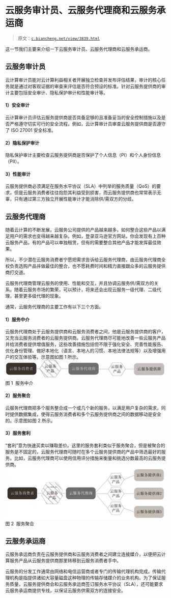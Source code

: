 # 云服务审计员、云服务代理商和云服务承运商

> 原文：[`c.biancheng.net/view/3839.html`](http://c.biancheng.net/view/3839.html)

这一节我们主要来介绍一下云服务审计员、云服务代理商和云服务承运商。

## 云服务审计员

云计算审计员能对云计算利益相关者开展独立检查并发布评估结果，审计的核心任务就是通过对客观证据的审查来评估是否符合预设的标准。针对云服务提供商的审计主要包括安全审计、隐私保护审计和性能审计等。

#### 1）安全审计

云计算审计员评估云服务提供商是否具备足够的且准备妥当的安全控制措施以及是否严格遵守切实可行的安全流程。例如，云计算审计员审查云服务提供商是否遵守了 ISO 27001 安全标准。

#### 2）隐私保护审计

隐私保护审计主要检查云服务提供商是否保护了个人信息（PI）和个人身份信息（PII）。

#### 3）性能审计

云服务提供商必须满足在服务水平协议（SLA）中列举的服务质量（QoS）的要求，但是云服务消费者往往抱怨其利益受到损害，而云服务提供商也常常表示无辜，只有通过第三方独立开展性能审计才能消除供/需双方的分歧。

## 云服务代理商

随着云计算的不断发展，云服务公司提供的产品越来越多，如何整合这些产品以满足用户的需求也变得越来越复杂。例如，登录亚马逊官方网站，你会发现有上百种云服务产品，有的产品可以单独租赁，但有的需要整合其他产品才能发挥最佳效果。

所以，不少潜在云服务消费者宁愿把需求告诉给云服务代理商，由云服务代理商全权负责选购产品并做最佳的整合，也不愿耗费时间和精力直接跟众多的云服务提供商打交道。

云服务代理商管理云服务的使用、性能和交互，并且协调云服务供/需双方的关系。随着云服务市场的繁荣，可以预计，将来还会出现云服务一级代理、二级代理，甚至更多级代理的现象。

通常，云服务代理商的主要工作有以下三个方面。

#### 1）服务中介

云服务代理商处于云服务提供商和云服务消费者之间，他是云服务提供商的客户，又充当云服务消费者的云服务提供商。云服务代理商尽可能地改善一些云服务产品并给消费者提供增值服务，这些改善措施包括但不限于强化安全、完善性能报告、优化身份管理、做好本地化（语言、本地人的习惯、本地法律法规等）以及增强用户的交互体验等。示意图如图 1 所示。![服务中介](img/e2fdddc0aba6a812ec22bdbb824e253c.png)
图 1  服务中介

#### 2）服务聚合

云服务代理商把多个服务整合成一个或几个新的服务，以满足用户复杂的需求，同时提供数据集成，使得云服务消费者和多个云服务提供商之间的数据移动是安全的。示意图如图 2 所示。

#### 3）服务套利

“套利”意为快速买卖以赚取差价。这里的服务套利类似于服务聚合，但是被聚合的服务是不固定的，云服务代理商可随时在多个云服务提供商的产品中筛选最好的服务。比如，云服务代理商可以使用信用评分措施来衡量和挑选分数最高的云服务提供商。![服务聚合](img/b3f6c2bf24048caf20c7932de4d12960.png)
图 2  服务聚合

## 云服务承运商

云服务承运商负责在云服务提供商和云服务消费者之间建立连接媒介，以便把云计算服务产品从云服务提供商那里转移到云服务消费者手中。

云服务的分发工作通常由网络和电信运营商或者专门的传输代理机构完成。传输代理机构是指提供诸如大容量磁盘这种物理的传输存储媒介的业务机构。为了保证服务质量，云服务提供商会和云服务承运商签订服务水平协议（SLA），还可能要求云服务承运商提供专线，以保证云服务供需双方的连接安全。